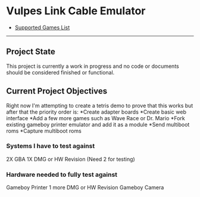 # Vulpes Link Cable Emulator

* [Supported Games List](/docs/games)

----------------------------------------------------------------------

## Project State

This project is currently a work in progress and no code or documents should be considered finished or functional.

## Current Project Objectives

Right now I'm attempting to create a tetris demo to prove that this works but after that the priority order is:
*Create adapter boards
*Create basic web interface
*Add a few more games such as Wave Race or Dr. Mario
*Fork existing gameboy printer emulator and add it as a module
*Send multiboot roms
*Capture multiboot roms

### Systems I have to test against

2X GBA
1X DMG or HW Revision (Need 2 for testing)

### Hardware needed to fully test against

Gameboy Printer
1 more DMG or HW Revision
Gameboy Camera

